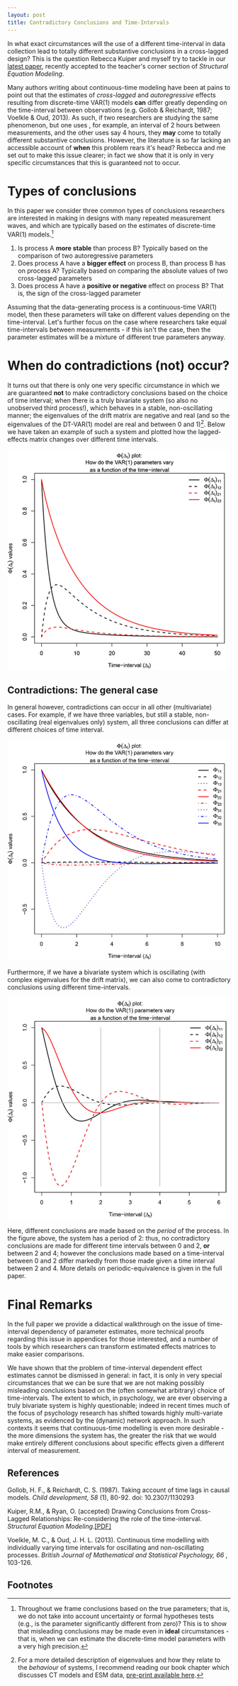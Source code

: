 ```yaml
---
layout: post
title: Contradictory Conclusions and Time-Intervals
---
```


In what exact circumstances will the use of a different time-interval in data collection lead to totally different substantive conclusions in a cross-lagged design? This is the question Rebecca Kuiper and myself try to tackle in our [latest paper](https://ryanoisin.github.io/files/KuiperRyan_2018_DrawingConclusions_SEM.pdf), recently accepted to the teacher's corner section of *Structural Equation Modeling*.

Many authors writing about continuous-time modeling have been at pains to point out that the estimates of *cross-lagged* and *autoregressive* effects resulting from discrete-time VAR(1) models **can** differ greatly depending on the time-interval between observations (e.g. Gollob & Reichardt, 1987; Voelkle & Oud, 2013).  As such, if two researchers are studying the same phenomenon, but one uses , for example, an interval of 2 hours between measurements, and the other uses say 4 hours, they **may** come to totally different substantive conclusions. However, the literature is so far lacking an accessible account of **when** this problem rears it's head? Rebecca and me set out to make this issue clearer; in fact we show that it is only in very specific circumstances that this is guaranteed not to occur.

# Types of conclusions
In this paper we consider three common types of conclusions researchers are interested in making in designs with many repeated measurement waves, and which are typically based on the estimates of discrete-time VAR(1) models.[^1]

1. Is process A **more stable** than process B?
   Typically based on the comparison of two autoregressive parameters
2. Does process A have a **bigger effect** on process B, than process B has on process A?
   Typically based on comparing the absolute values of two cross-lagged parameters
3. Does process A have a **positive or negative** effect on process B?
   That is, the sign of the cross-lagged parameter

Assuming that the data-generating process is a continuous-time VAR(1) model, then these parameters will take on different values depending on the time-interval. Let's further focus on the case where researchers take equal time-intervals between measurements - if this isn't the case, then the parameter estimates will be a mixture of different true parameters anyway.

# When do contradictions (not) occur?

It turns out that there is only one very specific circumstance in which we are guaranteed **not** to make contradictory conclusions based on the choice of time interval; when there is a truly bivariate system (so also no unobserved third process!), which behaves in a stable, non-oscillating manner; the eigenvalues of the drift matrix are negative and real (and so the eigenvalues of the DT-VAR(1) model are real and between 0 and 1)[^2]. Below we have taken an example of such a system and plotted how the lagged-effects matrix changes over different time intervals.

![Stable Non-Oscillating Bivariate Example](/images/Effects-lag-plot_Bivar.jpg "Non-Oscillating Bivariate Example")
 

## Contradictions: The general case
In general however, contradictions can occur in all other (multivariate) cases. For example, if we have three variables, but still a stable, non-oscillating (real eigenvalues only) system, all three conclusions can differ at different choices of time interval.

![Stable Non-Oscillating Trivariate Example](/images/Example-TrivaReal.jpg "Non-Oscillating Trivariate Example")

Furthermore, if we have a bivariate system which is oscillating (with complex eigenvalues for the drift matrix), we can also come to contradictory conclusions using different time-intervals. 

![Stable Oscillating Bivariate Example](/images/Example-BivarComplex.jpg "Oscillating Bivariate Example")

Here, different conclusions are made based on the *period* of the process. In the figure above, the system has a period of 2: thus, no contradictory conclusions are made for different time intervals between 0 and 2, **or** between 2 and 4; however the conclusions made based on a time-interval between 0 and 2 differ markedly from those made given a time interval between 2 and 4. More details on periodic-equivalence is given in the full paper.

# Final Remarks

In the full paper we provide a didactical walkthrough on the issue of time-interval dependency of parameter estimates, more technical proofs regarding this issue in appendices for those interested, and a number of tools by which researchers can transform estimated effects matrices to make easier comparisons. 

We have shown that the problem of time-interval dependent effect estimates cannot be dismissed in general: in fact, it is only in very special circumstances that we can be sure that we are not making possibly misleading conclusions based on the (often somewhat arbitrary) choice of time-intervals. The extent to which, in psychology, we are ever observing a truly bivariate system is highly questionable; indeed in recent times much of the focus of psychology research has shifted towards highly multi-variate systems, as evidenced by the (dynamic) network approach. In such contexts it seems that continuous-time modelling is even more desirable - the more dimensions the system has, the greater the risk that we would make entirely different conclusions about specific effects given a different interval of measurement. 

## References

Gollob, H. F., & Reichardt, C. S. (1987). Taking account of time lags in causal models.
*Child development, 58* (1), 80-92. doi: 10.2307/1130293

Kuiper, R.M., & Ryan, O. (accepted)  Drawing Conclusions from Cross-Lagged Relationships: Re-considering the role of the time-interval. *Structural Equation Modeling*.[[PDF]](https://ryanoisin.github.io/files/KuiperRyan_2018_DrawingConclusions_SEM.pdf)

Voelkle, M. C., & Oud, J. H. L. (2013). Continuous time modelling with individually
varying time intervals for oscillating and non-oscillating processes. *British Journal of
Mathematical and Statistical Psychology, 66* , 103-126.

## Footnotes

[^1]: Throughout we frame conclusions based on the true parameters; that is, we do not take into account uncertainty or formal hypotheses tests (e.g., is the parameter significantly different from zero)? This is to show that misleading conclusions may be made even in **ideal** circumstances - that is, when we can estimate the discrete-time model parameters with a very high precision.

[^2]: For a more detailed description of eigenvalues and how they relate to the *behaviour* of systems,  I recommend reading our book chapter which discusses CT models and ESM data, [pre-print available here](https://ryanoisin.github.io/files/RyanKuiperHamaker_2018_chapter_preprint.pdf).




